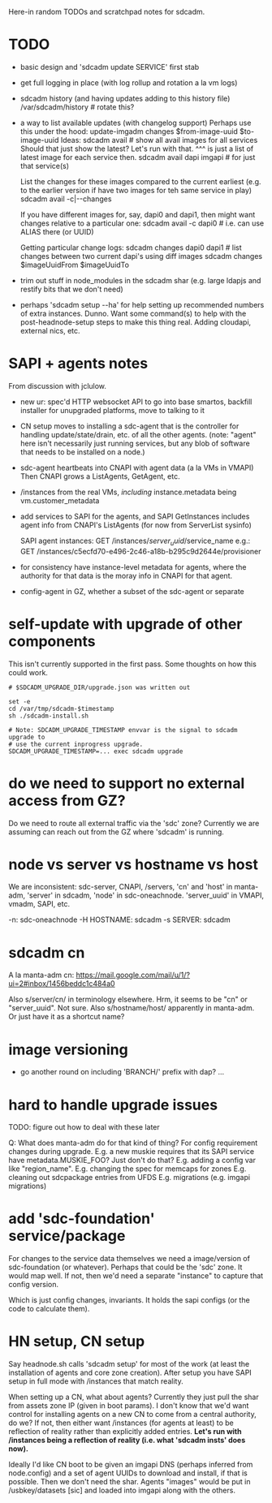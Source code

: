 Here-in random TODOs and scratchpad notes for sdcadm.

# TODO

- basic design and 'sdcadm update SERVICE' first stab

- get full logging in place (with log rollup and rotation a la vm logs)

- sdcadm history (and having updates adding to this history file)
  /var/sdcadm/history   # rotate this?

- a way to list available updates (with changelog support)
  Perhaps use this under the hood:
        update-imgadm changes $from-image-uuid $to-image-uuid
  Ideas:
        sdcadm avail              # show all avail images for all services
  Should that just show the latest? Let's run with that. ^^^ is just a list
  of latest image for each service then.
        sdcadm avail dapi imgapi  # for just that service(s)

  List the changes for these images compared to the current earliest (e.g.
  to the earlier version if have two images for teh same service in play)
        sdcadm avail -c|--changes

  If you have different images for, say, dapi0 and dapi1, then might want
  changes relative to a particular one:
        sdcadm avail -c dapi0    # i.e. can use ALIAS there (or UUID)

  Getting particular change logs:
        sdcadm changes dapi0 dapi1  # list changes between two current dapi's using diff images
        sdcadm changes $imageUuidFrom $imageUuidTo

- trim out stuff in node_modules in the sdcadm shar (e.g. large ldapjs
  and restify bits that we don't need)

- perhaps 'sdcadm setup --ha' for help setting up recommended numbers of
  extra instances. Dunno.
  Want some command(s) to help with the post-headnode-setup steps to make this
  thing real. Adding cloudapi, external nics, etc.


# SAPI + agents notes

From discussion with jclulow.

- new ur: spec'd HTTP websocket API to go into base smartos, backfill
  installer for unupgraded platforms, move to talking to it
- CN setup moves to installing a sdc-agent that is the controller for
  handling update/state/drain, etc. of all the other agents.
  (note: "agent" here isn't necessarily just running services, but any
  blob of software that needs to be installed on a node.)
- sdc-agent heartbeats into CNAPI with agent data (a la VMs in VMAPI)
  Then CNAPI grows a ListAgents, GetAgent, etc.
- /instances from the real VMs, *including* instance.metadata being
  vm.customer_metadata
- add services to SAPI for the agents, and SAPI GetInstances includes
  agent info from CNAPI's ListAgents (for now from ServerList sysinfo)

    SAPI agent instances:
        GET /instances/$server_uuid/$service_name
    e.g.:
        GET /instances/c5ecfd70-e496-2c46-a18b-b295c9d2644e/provisioner

- for consistency have instance-level metadata for agents, where the authority
  for that data is the moray info in CNAPI for that agent.
- config-agent in GZ, whether a subset of the sdc-agent or separate


# self-update with upgrade of other components

This isn't currently supported in the first pass. Some thoughts
on how this could work.

    # $SDCADM_UPGRADE_DIR/upgrade.json was written out

    set -e
    cd /var/tmp/sdcadm-$timestamp
    sh ./sdcadm-install.sh

    # Note: SDCADM_UPGRADE_TIMESTAMP envvar is the signal to sdcadm upgrade to
    # use the current inprogress upgrade.
    SDCADM_UPGRADE_TIMESTAMP=... exec sdcadm upgrade


# do we need to support no external access from GZ?

Do we need to route all external traffic via the 'sdc' zone? Currently
we are assuming can reach out from the GZ where 'sdcadm' is running.



# node vs server vs hostname vs host

We are inconsistent: sdc-server, CNAPI, /servers, 'cn' and 'host' in manta-adm,
'server' in sdcadm, 'node' in sdc-oneachnode.
'server_uuid' in VMAPI, vmadm, SAPI, etc.

-n: sdc-oneachnode
-H HOSTNAME: sdcadm
-s SERVER: sdcadm



# sdcadm cn

A la manta-adm cn: https://mail.google.com/mail/u/1/?ui=2#inbox/1456beddc1c484a0

Also s/server/cn/ in terminology elsewhere. Hrm, it seems to be "cn" or "server_uuid". Not sure.
Also s/hostname/host/ apparently in manta-adm. Or just have it as a shortcut name?


# image versioning

- go another round on including 'BRANCH/' prefix with dap?
...


# hard to handle upgrade issues

TODO: figure out how to deal with these later

Q: What does manta-adm do for that kind of thing? For config requirement
changes during upgrade. E.g. a new muskie requires that its SAPI service
have metadata.MUSKIE_FOO? Just don't do that?
E.g. adding a config var like "region_name".
E.g. changing the spec for memcaps for zones
E.g. cleaning out sdcpackage entries from UFDS
E.g. migrations (e.g. imgapi migrations)


# add 'sdc-foundation' service/package

For changes to the service data themselves we need a image/version of
sdc-foundation (or whatever). Perhaps that could be the 'sdc' zone. It
would map well. If not, then we'd need a separate "instance" to capture
that config version.

Which is just config changes, invariants. It holds the sapi configs (or the
code to calculate them).



# HN setup, CN setup

Say headnode.sh calls 'sdcadm setup' for most of the work (at least the
installation of agents and core zone creation). After setup you have
SAPI setup in full mode with /instances that match reality.

When setting up a CN, what about agents? Currently they just pull the shar
from assets zone IP (given in boot params). I don't know that we'd want
control for installing agents on a new CN to come from a central authority,
do we? If not, then either want /instances (for agents at least) to be
reflection of reality rather than explicitly added entries. **Let's run with
/instances being a reflection of reality (i.e. what 'sdcadm insts' does now).**

Ideally I'd like CN boot to be given an imgapi DNS (perhaps inferred from
node.config) and a set of agent UUIDs to download and install, if that is
possible. Then we don't need the shar. Agents "images" would be put in
/usbkey/datasets [sic] and loaded into imgapi along with the others.

